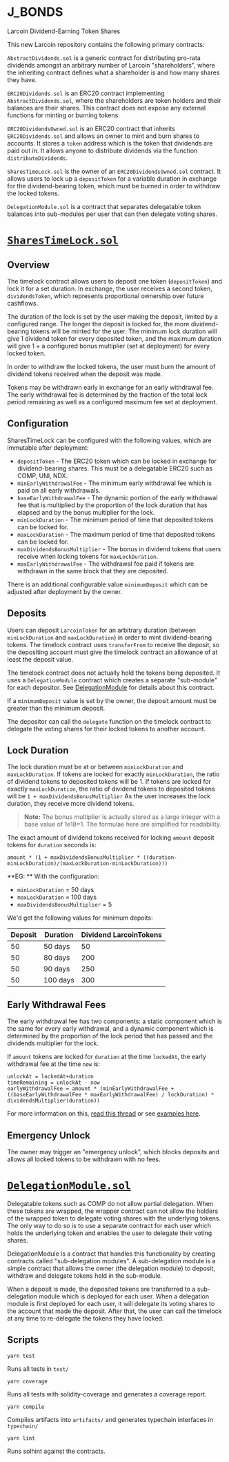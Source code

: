 # J_BONDS
Larcoin Dividend-Earning Token Shares 

This new Larcoin repository contains the following primary contracts:




`AbstractDividends.sol` is a generic contract for distributing pro-rata dividends amongst an arbitrary number of Larcoin "shareholders", where the inheriting contract defines what a shareholder is and how many shares they have.

`ERC20Dividends.sol` is an ERC20 contract implementing `AbstractDividends.sol`, where the shareholders are token holders and their balances are their shares. This contract does not expose any external functions for minting or burning tokens.

`ERC20DividendsOwned.sol` is an ERC20 contract that inherits `ERC20Dividends.sol` and allows an owner to mint and burn shares to accounts. It stores a `token` address which is the token that dividends are paid out in. It allows anyone to distribute dividends via the function `distributeDividends`.

`SharesTimeLock.sol` is the owner of an `ERC20DividendsOwned.sol` contract. It allows users to lock up a `depositToken` for a variable duration in exchange for the dividend-bearing token, which must be burned in order to withdraw the locked tokens.

`DelegationModule.sol` is a contract that separates delegatable token balances into sub-modules per user that can then delegate voting shares.

# [`SharesTimeLock.sol`](./J_Bonds/SharesTimeLock.sol)

## Overview

The timelock contract allows users to deposit one token (`depositToken`) and lock it for a set duration. In exchange, the user receives a second token, `dividendsToken`, which represents proportional ownership over future cashflows.

The duration of the lock is set by the user making the deposit, limited by a configured range. The longer the deposit is locked for, the more dividend-bearing tokens will be minted for the user. The minimum lock duration will give 1 dividend token for every deposited token, and the maximum duration will give 1 + a configured bonus multiplier (set at deployment) for every locked token.

In order to withdraw the locked tokens, the user must burn the amount of dividend tokens received when the deposit was made.

Tokens may be withdrawn early in exchange for an early withdrawal fee. The early withdrawal fee is determined by the fraction of the total lock period remaining as well as a configured maximum fee set at deployment.

## Configuration

SharesTimeLock can be configured with the following values, which are immutable after deployment:
- `depositToken` - The ERC20 token which can be locked in exchange for dividend-bearing shares. This must be a delegatable ERC20 such as COMP, UNI, NDX.
- `minEarlyWithdrawalFee` - The minimum early withdrawal fee which is paid on all early withdrawals.
- `baseEarlyWithdrawalFee` - The dynamic portion of the early withdrawal fee that is multiplied by the proportion of the lock duration that has elapsed and by the bonus multiplier for the lock.
- `minLockDuration` - The minimum period of time that deposited tokens can be locked for.
- `maxLockDuration` - The maximum period of time that deposited tokens can be locked for.
- `maxDividendsBonusMultiplier` - The bonus in dividend tokens that users receive when locking tokens for `maxLockDuration`.
- `maxEarlyWithdrawalFee` - The withdrawal fee paid if tokens are withdrawn in the same block that they are deposited.

There is an additional configurable value `minimumDeposit` which can be adjusted after deployment by the owner.

## Deposits

Users can deposit `LarcoinToken` for an arbitrary duration (between `minLockDuration` and `maxLockDuration`) in order to mint dividend-bearing tokens. The timelock contract uses `transferFrom` to receive the deposit, so the depositing account must give the timelock contract an allowance of at least the deposit value.

The timelock contract does not actually hold the tokens being deposited. It uses a `DelegationModule` contract which creates a separate "sub-module" for each depositor. See [DelegationModule](#delegationmodulesol) for details about this contract.

If a `minimumDeposit` value is set by the owner, the deposit amount must be greater than the minimum deposit.

The depositor can call the `delegate` function on the timelock contract to delegate the voting shares for their locked tokens to another account.


## Lock Duration

The lock duration must be at or between `minLockDuration` and `maxLockDuration`. If tokens are locked for exactly `minLockDuration`, the ratio of dividend tokens to deposited tokens will be 1. If tokens are locked for exactly `maxLockDuration`, the ratio of dividend tokens to deposited tokens will be `1 + maxDividendsBonusMultiplier` As the user increases the lock duration, they receive more dividend tokens.

> **Note:** The bonus multiplier is actually stored as a large integer with a base value of 1e18=1. The formulae here are simplified for readability.

The exact amount of dividend tokens received for locking `amount` deposit tokens for `duration` seconds is:

`amount * (1 + maxDividendsBonusMultiplier * ((duration-minLockDuration)/(maxLockDuration-minLockDuration)))`

**EG: **
With the configuration:
- `minLockDuration` = 50 days
- `maxLockDuration` = 100 days
- `maxDividendsBonusMultiplier` = 5

We'd get the following values for minimum depoits:

| Deposit | Duration | Dividend LarcoinTokens |
|---------|----------|-----------------|
| 50      | 50 days  | 50              |
| 50      | 80 days  | 200             |
| 50      | 90 days  | 250             |
| 50      | 100 days | 300             |

## Early Withdrawal Fees
The early withdrawal fee has two components: a static component which is the same for every early withdrawal, and a dynamic component which is determined by the proportion of the lock period that has passed and the dividends multiplier for the lock.

If `amount` tokens are locked for `duration` at the time `lockedAt`, the early withdrawal fee at the time `now` is:
```
unlockAt = lockedAt+duration
timeRemaining = unlockAt - now
earlyWithdrawalFee = amount * (minEarlyWithdrawalFee +  ((baseEarlyWithdrawalFee * maxEarlyWithdrawalFee) / lockDuration) * dividendsMultiplier(duration))
```

For more information on this, [read this thread](https://forum.indexed.finance/t/create-dndx-a-dividends-token-for-indexed-fee-revenue/610/42?u=d1ll0n) or see [examples here](https://docs.google.com/spreadsheets/d/1DSqK2XcjrIDkJ82HUa2alYzfbIDPUqhWvSmtpgASeN4/edit?usp=sharing).

## Emergency Unlock

The owner may trigger an "emergency unlock", which blocks deposits and allows all locked tokens to be withdrawn with no fees.

# [`DelegationModule.sol`](.J_Bonds/DelegationModule.sol)

Delegatable tokens such as COMP do not allow partial delegation. When these tokens are wrapped, the wrapper contract can not allow the holders of the wrapped token to delegate voting shares with the underlying tokens. The only way to do so is to use a separate contract for each user which holds the underlying token and enables the user to delegate their voting shares.

DelegationModule is a contract that handles this functionality by creating contracts called "sub-delegation modules". A sub-delegation module is a simple contract that allows the owner (the delegation module) to deposit, withdraw and delegate tokens held in the sub-module.

When a deposit is made, the deposited tokens are transferred to a sub-delegation module which is deployed for each user. When a delegation module is first deployed for each user, it will delegate its voting shares to the account that made the deposit. After that, the user can call the timelock at any time to re-delegate the tokens they have locked.

## Scripts

`yarn test`

Runs all tests in `test/`

`yarn coverage`

Runs all tests with solidity-coverage and generates a coverage report.

`yarn compile`

Compiles artifacts into `artifacts/` and generates typechain interfaces in `typechain/`

`yarn lint`

Runs solhint against the contracts.
